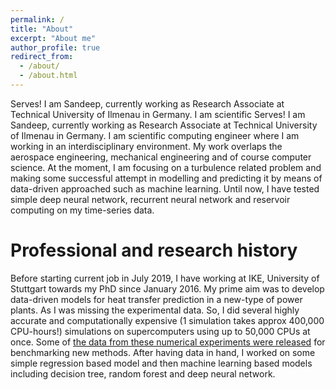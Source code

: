 ```yaml
---
permalink: /
title: "About"
excerpt: "About me"
author_profile: true
redirect_from: 
  - /about/
  - /about.html
---
```


Serves! I am Sandeep, currently working as Research Associate at Technical University of Ilmenau in Germany. I am scientific Serves! I am Sandeep, currently working as Research Associate at Technical University of Ilmenau in Germany. I am scientific computing engineer where I am working in an interdisciplinary environment. My work overlaps the aerospace engineering, mechanical engineering and of course computer science. At the moment, I am focusing on a turbulence related problem and making some successful attempt in modelling and predicting it by means of data-driven approached such as machine learning. Until now, I have tested simple deep neural network, recurrent neural network and reservoir computing on my time-series data.


Professional and research history
======

Before starting current job in July 2019, I have working at IKE, University of Stuttgart towards my PhD since January 2016. My prime aim was to develop data-driven models for heat transfer prediction in a new-type of power plants. As I was missing the experimental data. So, I did several highly accurate and computationally expensive (1 simulation takes approx 400,000 CPU-hours!) simulations on supercomputers using up to 50,000 CPUs at once. Some of [the data from these numerical experiments were released](https://www.ike.uni-stuttgart.de/forschung/sco2/dns/) for benchmarking new methods. After having data in hand, I worked on some simple regression based model and then machine learning based models including decision tree, random forest and deep neural network.
